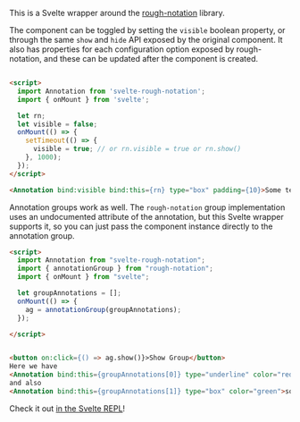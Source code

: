 This is a Svelte wrapper around the [rough-notation](https://github.com/pshihn/rough-notation) library.

The component can be toggled by setting the `visible` boolean property, or through the same `show` and `hide` API exposed by the original component. It also has properties for each configuration option exposed by rough-notation, and these can be updated after the component is created.

```html

<script>
  import Annotation from 'svelte-rough-notation';
  import { onMount } from 'svelte';

  let rn;
  let visible = false;
  onMount(() => {
    setTimeout(() => {
      visible = true; // or rn.visible = true or rn.show()
    }, 1000);
  });
</script>

<Annotation bind:visible bind:this={rn} type="box" padding={10}>Some text</Annotation>
```

Annotation groups work as well. The `rough-notation` group implementation uses an undocumented attribute of the annotation, but this Svelte wrapper supports it, so you can just pass the component instance directly to the annotation group.

```html
<script>
  import Annotation from "svelte-rough-notation";
  import { annotationGroup } from "rough-notation";
  import { onMount } from "svelte";

  let groupAnnotations = [];
  onMount(() => {
    ag = annotationGroup(groupAnnotations);
  });

</script>


<button on:click={() => ag.show()}>Show Group</button>
Here we have
<Annotation bind:this={groupAnnotations[0]} type="underline" color="red">some important things</Annotation>
and also
<Annotation bind:this={groupAnnotations[1]} type="box" color="green">some more things</Annotation>
```

Check it out [in the Svelte REPL](https://svelte.dev/repl/e0346ec2945e4b3abbaceebf50163d2d?version=3.23.0)!
